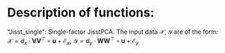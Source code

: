 # Description of functions:

"Jisst_single": Single-factor JisstPCA. The input data $\mathcal{X}, \mathcal{Y}$ are of the form: $\mathcal{X} = d_{x} \cdot \boldsymbol{V}\boldsymbol{V}^{\top} \circ \boldsymbol{u} + \mathcal{E}_{x}$, $\mathcal{Y} = d_{y} \cdot \boldsymbol{W}\boldsymbol{W}^{\top} \circ \boldsymbol{u} + \mathcal{E}_{y}$ 
